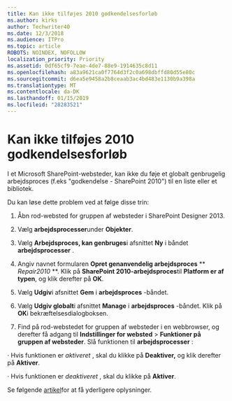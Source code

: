 ```yaml
---
title: Kan ikke tilføjes 2010 godkendelsesforløb
ms.author: kirks
author: Techwriter40
ms.date: 12/3/2018
ms.audience: ITPro
ms.topic: article
ROBOTS: NOINDEX, NOFOLLOW
localization_priority: Priority
ms.assetid: 0df65cf9-7eae-4de7-88e9-1914635c8d11
ms.openlocfilehash: a83a9621ca0f7764d3f2c0a698dbffd80d55e80c
ms.sourcegitcommit: d6ea5e9458a2b8ceaab3ac4bd483e1130b9a398a
ms.translationtype: MT
ms.contentlocale: da-DK
ms.lasthandoff: 01/15/2019
ms.locfileid: "28283521"
---
```

# <a name="unable-to-add-2010-approval-workflow"></a>Kan ikke tilføjes 2010 godkendelsesforløb

I et Microsoft SharePoint-websteder, kan ikke du føje et globalt genbrugelig arbejdsproces (f.eks "godkendelse - SharePoint 2010") til en liste eller et bibliotek.
  
Du kan løse dette problem ved at følge disse trin: 
  
1. Åbn rod-websted for gruppen af websteder i SharePoint Designer 2013.
  
2. Vælg **arbejdsprocesser**under **Objekter**. 
  
3. Vælg **Arbejdsproces, kan genbruges**i afsnittet **Ny** i båndet **arbejdsprocesser** . 
  
4. Angiv navnet formularen **Opret genanvendelig arbejdsproces** ** *Repair2010* **. Klik på **SharePoint 2010-arbejdsproces**til **Platform er af typen**, og klik derefter på **OK**. 
  
1. Vælg **Udgiv**i afsnittet **Gem** i **arbejdsproces** -båndet. 
  
2. Vælg **Udgiv globalt**i afsnittet **Manage** i **arbejdsproces** -båndet. Klik på **OK**i bekræftelsesdialogboksen. 
  
3. Find på rod-webstedet for gruppen af websteder i en webbrowser, og derefter få adgang til **Indstillinger for websted** \> **Funktioner på gruppen af websteder**. Slå funktionen til **arbejdsprocesser** : 
  
· Hvis funktionen er *aktiveret* , skal du klikke på **Deaktiver,** og klik derefter på **Aktiver**. 
  
· Hvis funktionen er *deaktiveret* , skal du klikke på **Aktiver**. 
  
Se følgende [artikel](https://go.microsoft.com/fwlink/?linkid=2047770&amp;clcid=0x409)for at få yderligere oplysninger.
  

